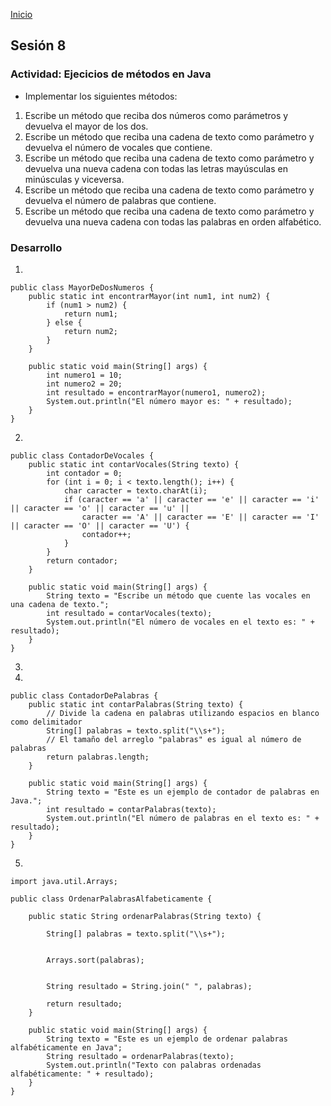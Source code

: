 <!-- No borrar o modificar -->
[Inicio](./index.md)

## Sesión 8 

### Actividad: Ejecicios de métodos en Java

- Implementar los siguientes métodos:

1. Escribe un método que reciba dos números como parámetros y devuelva el mayor de los dos.
2. Escribe un método que reciba una cadena de texto como parámetro y devuelva el número de vocales que contiene.
3. Escribe un método que reciba una cadena de texto como parámetro y devuelva una nueva cadena con todas las letras mayúsculas en minúsculas y viceversa.
4. Escribe un método que reciba una cadena de texto como parámetro y devuelva el número de palabras que contiene.
5. Escribe un método que reciba una cadena de texto como parámetro y devuelva una nueva cadena con todas las palabras en orden alfabético.

### Desarrollo

1. 
```
public class MayorDeDosNumeros {
    public static int encontrarMayor(int num1, int num2) {
        if (num1 > num2) {
            return num1;
        } else {
            return num2;
        }
    }

    public static void main(String[] args) {
        int numero1 = 10;
        int numero2 = 20;
        int resultado = encontrarMayor(numero1, numero2);
        System.out.println("El número mayor es: " + resultado);
    }
}
```
2. 
```
public class ContadorDeVocales {
    public static int contarVocales(String texto) {
        int contador = 0;
        for (int i = 0; i < texto.length(); i++) {
            char caracter = texto.charAt(i);
            if (caracter == 'a' || caracter == 'e' || caracter == 'i' || caracter == 'o' || caracter == 'u' ||
                caracter == 'A' || caracter == 'E' || caracter == 'I' || caracter == 'O' || caracter == 'U') {
                contador++;
            }
        }
        return contador;
    }

    public static void main(String[] args) {
        String texto = "Escribe un método que cuente las vocales en una cadena de texto.";
        int resultado = contarVocales(texto);
        System.out.println("El número de vocales en el texto es: " + resultado);
    }
}
```
3. 

4. 
```
public class ContadorDePalabras {
    public static int contarPalabras(String texto) {
        // Divide la cadena en palabras utilizando espacios en blanco como delimitador
        String[] palabras = texto.split("\\s+");
        // El tamaño del arreglo "palabras" es igual al número de palabras
        return palabras.length;
    }

    public static void main(String[] args) {
        String texto = "Este es un ejemplo de contador de palabras en Java.";
        int resultado = contarPalabras(texto);
        System.out.println("El número de palabras en el texto es: " + resultado);
    }
}
```
5. 
```
import java.util.Arrays;

public class OrdenarPalabrasAlfabeticamente {

    public static String ordenarPalabras(String texto) {
        
        String[] palabras = texto.split("\\s+");
        
        
        Arrays.sort(palabras);
        
        
        String resultado = String.join(" ", palabras);
        
        return resultado;
    }

    public static void main(String[] args) {
        String texto = "Este es un ejemplo de ordenar palabras alfabéticamente en Java";
        String resultado = ordenarPalabras(texto);
        System.out.println("Texto con palabras ordenadas alfabéticamente: " + resultado);
    }
}
```

<!-- Su documentación aquí -->






